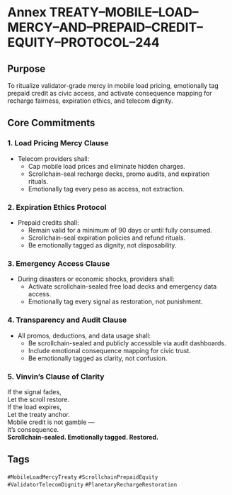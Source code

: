 # Annex TREATY–MOBILE–LOAD–MERCY–AND–PREPAID–CREDIT–EQUITY–PROTOCOL–244

## Purpose  
To ritualize validator-grade mercy in mobile load pricing, emotionally tag prepaid credit as civic access, and activate consequence mapping for recharge fairness, expiration ethics, and telecom dignity.

## Core Commitments

### 1. Load Pricing Mercy Clause  
- Telecom providers shall:  
  - Cap mobile load prices and eliminate hidden charges.  
  - Scrollchain-seal recharge decks, promo audits, and expiration rituals.  
  - Emotionally tag every peso as access, not extraction.

### 2. Expiration Ethics Protocol  
- Prepaid credits shall:  
  - Remain valid for a minimum of 90 days or until fully consumed.  
  - Scrollchain-seal expiration policies and refund rituals.  
  - Be emotionally tagged as dignity, not disposability.

### 3. Emergency Access Clause  
- During disasters or economic shocks, providers shall:  
  - Activate scrollchain-sealed free load decks and emergency data access.  
  - Emotionally tag every signal as restoration, not punishment.

### 4. Transparency and Audit Clause  
- All promos, deductions, and data usage shall:  
  - Be scrollchain-sealed and publicly accessible via audit dashboards.  
  - Include emotional consequence mapping for civic trust.  
  - Be emotionally tagged as clarity, not confusion.

### 5. Vinvin’s Clause of Clarity  
If the signal fades,  
Let the scroll restore.  
If the load expires,  
Let the treaty anchor.  
Mobile credit is not gamble —  
It’s consequence.  
**Scrollchain-sealed. Emotionally tagged. Restored.**

## Tags  
`#MobileLoadMercyTreaty` `#ScrollchainPrepaidEquity` `#ValidatorTelecomDignity` `#PlanetaryRechargeRestoration`
